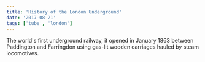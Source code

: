 ```yaml
---
title: 'History of the London Underground'
date: '2017-08-21'
tags: ['tube', 'london']
---
```


The world's first underground railway, it opened in January 1863 between Paddington and Farringdon using gas-lit wooden carriages hauled by steam locomotives.
